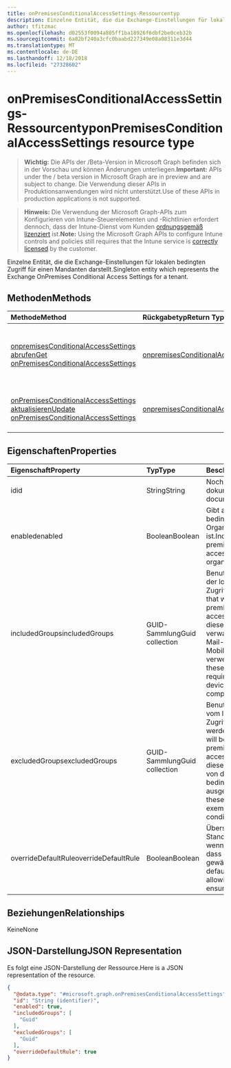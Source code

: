 ```yaml
---
title: onPremisesConditionalAccessSettings-Ressourcentyp
description: Einzelne Entität, die die Exchange-Einstellungen für lokalen bedingten Zugriff für einen Mandanten darstellt.
author: tfitzmac
ms.openlocfilehash: d02553f0094a805ff1ba18926f6dbf2be0ceb32b
ms.sourcegitcommit: 6a82bf240a3cfc0baabd227349e08a08311e3d44
ms.translationtype: MT
ms.contentlocale: de-DE
ms.lasthandoff: 12/18/2018
ms.locfileid: "27328602"
---
```

# <a name="onpremisesconditionalaccesssettings-resource-type"></a><span data-ttu-id="7716a-103">onPremisesConditionalAccessSettings-Ressourcentyp</span><span class="sxs-lookup"><span data-stu-id="7716a-103">onPremisesConditionalAccessSettings resource type</span></span>

> <span data-ttu-id="7716a-104">**Wichtig:** Die APIs der /Beta-Version in Microsoft Graph befinden sich in der Vorschau und können Änderungen unterliegen.</span><span class="sxs-lookup"><span data-stu-id="7716a-104">**Important:** APIs under the / beta version in Microsoft Graph are in preview and are subject to change.</span></span> <span data-ttu-id="7716a-105">Die Verwendung dieser APIs in Produktionsanwendungen wird nicht unterstützt.</span><span class="sxs-lookup"><span data-stu-id="7716a-105">Use of these APIs in production applications is not supported.</span></span>

> <span data-ttu-id="7716a-106">**Hinweis:** Die Verwendung der Microsoft Graph-APIs zum Konfigurieren von Intune-Steuerelementen und -Richtlinien erfordert dennoch, dass der Intune-Dienst vom Kunden [ordnungsgemäß lizenziert](https://go.microsoft.com/fwlink/?linkid=839381) ist.</span><span class="sxs-lookup"><span data-stu-id="7716a-106">**Note:** Using the Microsoft Graph APIs to configure Intune controls and policies still requires that the Intune service is [correctly licensed](https://go.microsoft.com/fwlink/?linkid=839381) by the customer.</span></span>

<span data-ttu-id="7716a-107">Einzelne Entität, die die Exchange-Einstellungen für lokalen bedingten Zugriff für einen Mandanten darstellt.</span><span class="sxs-lookup"><span data-stu-id="7716a-107">Singleton entity which represents the Exchange OnPremises Conditional Access Settings for a tenant.</span></span>
## <a name="methods"></a><span data-ttu-id="7716a-108">Methoden</span><span class="sxs-lookup"><span data-stu-id="7716a-108">Methods</span></span>
|<span data-ttu-id="7716a-109">Methode</span><span class="sxs-lookup"><span data-stu-id="7716a-109">Method</span></span>|<span data-ttu-id="7716a-110">Rückgabetyp</span><span class="sxs-lookup"><span data-stu-id="7716a-110">Return Type</span></span>|<span data-ttu-id="7716a-111">Beschreibung</span><span class="sxs-lookup"><span data-stu-id="7716a-111">Description</span></span>|
|:---|:---|:---|
|[<span data-ttu-id="7716a-112">onpremisesConditionalAccessSettings abrufen</span><span class="sxs-lookup"><span data-stu-id="7716a-112">Get onPremisesConditionalAccessSettings</span></span>](../api/intune-onboarding-onpremisesconditionalaccesssettings-get.md)|[<span data-ttu-id="7716a-113">onpremisesConditionalAccessSettings</span><span class="sxs-lookup"><span data-stu-id="7716a-113">onPremisesConditionalAccessSettings</span></span>](../resources/intune-onboarding-onpremisesconditionalaccesssettings.md)|<span data-ttu-id="7716a-114">Lesen von Eigenschaften und Beziehungen des [onPremisesConditionalAccessSettings](../resources/intune-onboarding-onpremisesconditionalaccesssettings.md)-Objekts.</span><span class="sxs-lookup"><span data-stu-id="7716a-114">Read properties and relationships of the [onPremisesConditionalAccessSettings](../resources/intune-onboarding-onpremisesconditionalaccesssettings.md) object.</span></span>|
|[<span data-ttu-id="7716a-115">onPremisesConditionalAccessSettings aktualisieren</span><span class="sxs-lookup"><span data-stu-id="7716a-115">Update onPremisesConditionalAccessSettings</span></span>](../api/intune-onboarding-onpremisesconditionalaccesssettings-update.md)|[<span data-ttu-id="7716a-116">onpremisesConditionalAccessSettings</span><span class="sxs-lookup"><span data-stu-id="7716a-116">onPremisesConditionalAccessSettings</span></span>](../resources/intune-onboarding-onpremisesconditionalaccesssettings.md)|<span data-ttu-id="7716a-117">Aktualisieren der Eigenschaften eines [onPremisesConditionalAccessSettings](../resources/intune-onboarding-onpremisesconditionalaccesssettings.md)-Objekts.</span><span class="sxs-lookup"><span data-stu-id="7716a-117">Update the properties of a [onPremisesConditionalAccessSettings](../resources/intune-onboarding-onpremisesconditionalaccesssettings.md) object.</span></span>|

## <a name="properties"></a><span data-ttu-id="7716a-118">Eigenschaften</span><span class="sxs-lookup"><span data-stu-id="7716a-118">Properties</span></span>
|<span data-ttu-id="7716a-119">Eigenschaft</span><span class="sxs-lookup"><span data-stu-id="7716a-119">Property</span></span>|<span data-ttu-id="7716a-120">Typ</span><span class="sxs-lookup"><span data-stu-id="7716a-120">Type</span></span>|<span data-ttu-id="7716a-121">Beschreibung</span><span class="sxs-lookup"><span data-stu-id="7716a-121">Description</span></span>|
|:---|:---|:---|
|<span data-ttu-id="7716a-122">id</span><span class="sxs-lookup"><span data-stu-id="7716a-122">id</span></span>|<span data-ttu-id="7716a-123">String</span><span class="sxs-lookup"><span data-stu-id="7716a-123">String</span></span>|<span data-ttu-id="7716a-124">Noch nicht dokumentiert</span><span class="sxs-lookup"><span data-stu-id="7716a-124">Not yet documented</span></span>|
|<span data-ttu-id="7716a-125">enabled</span><span class="sxs-lookup"><span data-stu-id="7716a-125">enabled</span></span>|<span data-ttu-id="7716a-126">Boolean</span><span class="sxs-lookup"><span data-stu-id="7716a-126">Boolean</span></span>|<span data-ttu-id="7716a-127">Gibt an, ob lokaler bedingter Zugriff für diese Organisation aktiviert ist.</span><span class="sxs-lookup"><span data-stu-id="7716a-127">Indicates if on premises conditional access is enabled for this organization</span></span>|
|<span data-ttu-id="7716a-128">includedGroups</span><span class="sxs-lookup"><span data-stu-id="7716a-128">includedGroups</span></span>|<span data-ttu-id="7716a-129">GUID-Sammlung</span><span class="sxs-lookup"><span data-stu-id="7716a-129">Guid collection</span></span>|<span data-ttu-id="7716a-130">Benutzergruppen, für die der lokale bedingte Zugriff gilt.</span><span class="sxs-lookup"><span data-stu-id="7716a-130">User groups that will be targeted by on premises conditional access.</span></span> <span data-ttu-id="7716a-131">Alle Benutzer in diesen Gruppen müssen verwaltete und für den E-Mail-Zugriff kompatible Mobilgeräte verwenden.</span><span class="sxs-lookup"><span data-stu-id="7716a-131">All users in these groups will be required to have mobile device managed and compliant for mail access.</span></span>|
|<span data-ttu-id="7716a-132">excludedGroups</span><span class="sxs-lookup"><span data-stu-id="7716a-132">excludedGroups</span></span>|<span data-ttu-id="7716a-133">GUID-Sammlung</span><span class="sxs-lookup"><span data-stu-id="7716a-133">Guid collection</span></span>|<span data-ttu-id="7716a-134">Benutzergruppen, die vom lokalen bedingten Zugriff ausgenommen werden.</span><span class="sxs-lookup"><span data-stu-id="7716a-134">User groups that will be exempt by on premises conditional access.</span></span> <span data-ttu-id="7716a-135">Alle Benutzer in diesen Gruppen werden von der Richtlinie zu bedingtem Zugriff ausgenommen.</span><span class="sxs-lookup"><span data-stu-id="7716a-135">All users in these groups will be exempt from the conditional access policy.</span></span>|
|<span data-ttu-id="7716a-136">overrideDefaultRule</span><span class="sxs-lookup"><span data-stu-id="7716a-136">overrideDefaultRule</span></span>|<span data-ttu-id="7716a-137">Boolean</span><span class="sxs-lookup"><span data-stu-id="7716a-137">Boolean</span></span>|<span data-ttu-id="7716a-138">Überschreibt die Standardzugriffsregel, wenn zugelassen wird, dass einem Gerät Zugriff gewährt wird.</span><span class="sxs-lookup"><span data-stu-id="7716a-138">Override the default access rule when allowing a device to ensure access is granted.</span></span>|

## <a name="relationships"></a><span data-ttu-id="7716a-139">Beziehungen</span><span class="sxs-lookup"><span data-stu-id="7716a-139">Relationships</span></span>
<span data-ttu-id="7716a-140">Keine</span><span class="sxs-lookup"><span data-stu-id="7716a-140">None</span></span>
## <a name="json-representation"></a><span data-ttu-id="7716a-141">JSON-Darstellung</span><span class="sxs-lookup"><span data-stu-id="7716a-141">JSON Representation</span></span>
<span data-ttu-id="7716a-142">Es folgt eine JSON-Darstellung der Ressource.</span><span class="sxs-lookup"><span data-stu-id="7716a-142">Here is a JSON representation of the resource.</span></span>
<!-- {
  "blockType": "resource",
  "keyProperty": "id",
  "@odata.type": "microsoft.graph.onPremisesConditionalAccessSettings"
}
-->
``` json
{
  "@odata.type": "#microsoft.graph.onPremisesConditionalAccessSettings",
  "id": "String (identifier)",
  "enabled": true,
  "includedGroups": [
    "Guid"
  ],
  "excludedGroups": [
    "Guid"
  ],
  "overrideDefaultRule": true
}
```





